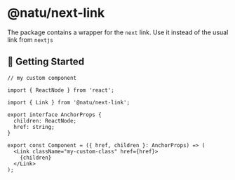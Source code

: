 # @natu/next-link

The package contains a wrapper for the `next` link. Use it instead of the usual link from `nextjs`

## 🎯 Getting Started

```tsx
// my custom component

import { ReactNode } from 'react';

import { Link } from '@natu/next-link';

export interface AnchorProps {
  children: ReactNode;
  href: string;
}

export const Component = ({ href, children }: AnchorProps) => (
  <Link className="my-custom-class" href={href}>
    {children}
  </Link>
);
```
